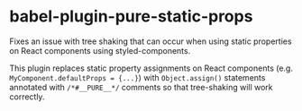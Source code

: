 # babel-plugin-pure-static-props

Fixes an issue with tree shaking that can occur when using static properties on React components using styled-components.

This plugin replaces static property assignments on React components (e.g. `MyComponent.defaultProps = {...}`) with `Object.assign()` statements annotated with `/*#__PURE__*/` comments so that tree-shaking will work correctly.

